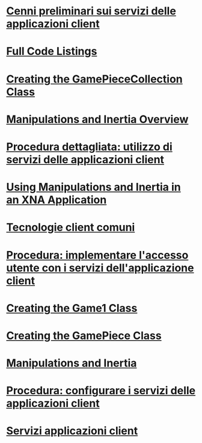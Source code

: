 # [Cenni preliminari sui servizi delle applicazioni client](client-application-services-overview.md)
# [Full Code Listings](full-code-listings.md)
# [Creating the GamePieceCollection Class](creating-the-gamepiececollection-class.md)
# [Manipulations and Inertia Overview](manipulations-and-inertia-overview.md)
# [Procedura dettagliata: utilizzo di servizi delle applicazioni client](walkthrough-using-client-application-services.md)
# [Using Manipulations and Inertia in an XNA Application](use-manipulations-and-inertia-in-an-xna-application.md)
# [Tecnologie client comuni](index.md)
# [Procedura: implementare l'accesso utente con i servizi dell'applicazione client](how-to-implement-user-login-with-client-application-services.md)
# [Creating the Game1 Class](creating-the-game1-class.md)
# [Creating the GamePiece Class](creating-the-gamepiece-class.md)
# [Manipulations and Inertia](manipulations-and-inertia.md)
# [Procedura: configurare i servizi delle applicazioni client](how-to-configure-client-application-services.md)
# [Servizi applicazioni client](client-application-services.md)
